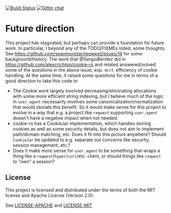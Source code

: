 [![Build Status](https://travis-ci.org/pfernie/user_agent.svg?branch=master)](https://travis-ci.org/pfernie/user_agent)
[![Gitter chat](https://badges.gitter.im/gitterHQ/gitter.png)](https://gitter.im/user_agent)

# Future direction
This project has stagnated, but perhaps can provide a foundation for future work. In particular, I beyond any of the TODO/FIXMEs listed, some thoughts. See https://github.com/seanmonstar/reqwest/issues/14 for some background/history. The work that @SergioBenitez did in https://github.com/alexcrichton/cookie-rs and related answered/solved some of the questions in the above issue, esp. w.r.t. efficiency of cookie handling. At the same time, it raised some questions for me in terms of a good direction to take this code in:

* The Cookie work largely involved decreasing/eliminating allocations with some more efficient string indexing, but I believe much of the logic in `user_agent` necessarily involves some canonicalization/normalization that would obviate this benefit. So it would make sense for this project to evolve in a way that e.g. a project like `reqwest` supporting `user_agent` doesn't have a negative impact when not needed.
* cookie-rs has a CookieJar implementation, which handles storing cookies as well as some security details, but does not aim to implement path/domain matching, etc. Does it fit into this picture anywhere? Should `CookieJar` be updated to e.g. separate out concerns like security, session management, etc.?
* Does it make more sense for `user_agent` to be something that wraps a thing like a `reqwest`/`hyper`/`curl`/etc. client, or should things like `reqwest` to "own" a session?

## License
This project is licensed and distributed under the terms of both the MIT license and Apache License (Version 2.0).

See [LICENSE-APACHE](LICENSE-APACHE) and [LICENSE-MIT](LICENSE-MIT)
